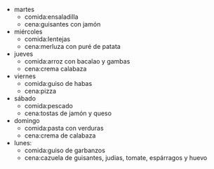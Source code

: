 
- martes
  - comida:ensaladilla
  - cena:guisantes con jamón
- miércoles
  - comida:lentejas
  - cena:merluza con puré de patata
- jueves
  - comida:arroz con bacalao y gambas
  - cena:crema calabaza
- viernes
  - comida:guiso de habas
  - cena:pizza
- sábado
  - comida:pescado
  - cena:tostas de jamón y queso
- domingo
  - comida:pasta con verduras
  - cena:crema de calabaza
- lunes:
  - comida:guiso de garbanzos
  - cena:cazuela de guisantes, judias, tomate, espárragos y huevo